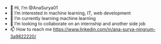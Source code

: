 - 👋 Hi, I’m @AnaSurya01
- 👀 I’m interested in machine learning, IT, web development
- 🌱 I’m currently learning machine learning
- 💞️ I’m looking to collaborate on an internship and another side job
- 📫 How to reach me https://www.linkedin.com/in/ana-surya-ningrum-3a9822220/

<!---
AnaSurya01/AnaSurya01 is a ✨ special ✨ repository because its `README.md` (this file) appears on your GitHub profile.
You can click the Preview link to take a look at your changes.
--->
